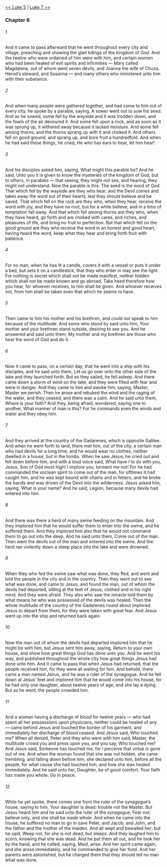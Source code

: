 [<< Luke 5](Luke%205.md)  |  [Luke 7 >>](Luke%207.md)

### Chapter 6
###### 1
And it came to pass afterward that he went throughout every city and village, preaching and showing the glad tidings of the kingdom of God. And the twelve who were ordained of him were with him, and certain women who had been healed of evil spirits and infirmities — Mary called Magdalene, out of whom went seven devils, and Joanna the wife of Chuza, Herod’s steward, and Susanna — and many others who ministered unto him with their substance.

###### 2
And when many people were gathered together, and had come to him out of every city, he spoke by a parable, saying, A sower went out to sow his seed. And as he sowed, some fell by the wayside and it was trodden down, and the fowls of the air devoured it. And some fell upon a rock, and as soon as it was sprung up, it withered away because it lacked moisture. And some fell among thorns, and the thorns sprang up with it and choked it. And others fell on good ground, and sprang up, and bore fruit a hundredfold. And when he had said these things, he cried, He who has ears to hear, let him hear!

###### 3
And his disciples asked him, saying, What might this parable be? And he said, Unto you it is given to know the mysteries of the kingdom of God, but to others, in parables — that seeing, they might not see, and hearing, they might not understand. Now the parable is this: The seed is the word of God. That which fell by the wayside are they who hear, and the Devil comes and takes away the word out of their hearts, lest they should believe and be saved. That which fell on the rock are they who, when they hear, receive the word with joy, and they have no root, but for a while believe, and in a time of temptation fall away. And that which fell among thorns are they who, when they have heard, go forth and are choked with cares, and riches, and pleasures of life, and bring no fruit to perfection. But that which fell on the good ground are they who receive the word in an honest and good heart, having heard the word, keep what they hear and bring forth fruit with patience.

###### 4
For no man, when he has lit a candle, covers it with a vessel or puts it under a bed, but sets it on a candlestick, that they who enter in may see the light. For nothing is secret which shall not be made manifest, neither hidden which shall not be made known and go abroad. Take heed therefore how you hear, for whoever receives, to him shall be given. And whoever receives not, from him shall be taken even that which he seems to have.

###### 5
Then came to him his mother and his brethren, and could not speak to him because of the multitude. And some who stood by said unto him, Your mother and your brethren stand outside, desiring to see you. And he answered and said unto them, My mother and my brethren are those who hear the word of God and do it.

###### 6
Now it came to pass, on a certain day, that he went into a ship with his disciples, and he said unto them, Let us go over unto the other side of the lake and they launched forth. But as they sailed, he fell asleep. And there came down a storm of wind on the lake, and they were filled with fear and were in danger. And they came to him and awoke him, saying, Master, Master we perish. Then he arose and rebuked the wind and the raging of the water, and they ceased, and there was a calm. And he said unto them, Where is your faith? And they, being afraid, wondered, saying one to another, What manner of man is this? For he commands even the winds and water and they obey him.

###### 7
And they arrived at the country of the Gadarenes, which is opposite Galilee. And when he went forth to land, there met him, out of the city, a certain man who had devils for a long time; and he would wear no clothes, neither dwelled in a house, but in the tombs. When he saw Jesus, he cried out and fell down before him, and with a loud voice said, What have I to do with you, Jesus, Son of God most high! I implore you, torment me not! For he had commanded the unclean spirit to come out of the man, for ofttimes it had caught him, and he was kept bound with chains and in fetters, and he broke the bands and was driven of the Devil into the wilderness. Jesus asked him, saying, What is your name? And he said, Legion, because many devils had entered into him.

###### 8
And there was there a herd of many swine feeding on the mountain. And they implored him that he would suffer them to enter into the swine, and he suffered them. And they implored him also that he would not command them to go out into the deep. And he said unto them, Come out of the man. Then went the devils out of the man and entered into the swine. And the herd ran violently down a steep place into the lake and were drowned.

###### 9
When they who fed the swine saw what was done, they fled, and went and told the people in the city and in the country. Then they went out to see what was done, and came to Jesus, and found the man, out of whom the devils had departed, sitting at the feet of Jesus, clothed and in his right mind. And they were afraid. They also who saw the miracle told them by what means he who was possessed of the devils was healed. Then the whole multitude of the country of the Gadarenes round about implored Jesus to depart from them, for they were taken with great fear. And Jesus went up into the ship and returned back again.

###### 10
Now the man out of whom the devils had departed implored him that he might be with him, but Jesus sent him away, saying, Return to your own house, and show how great things God has done unto you. And he went his way, and published throughout the whole city how great things Jesus had done unto him. And it came to pass that when Jesus had returned, that the people received him, for they were all waiting for him. And behold, there came a man named Jairus, and he was a ruler of the synagogue. And he fell down at Jesus’ feet and implored him that he would come into his house, for he had only one daughter, about twelve years of age, and she lay a dying. But as he went, the people crowded him.

###### 11
And a woman having a discharge of blood for twelve years — who had spent all her possessions upon physicians, neither could be healed of any — came behind Jesus and touched the border of his garment, and immediately her discharge of blood ceased. And Jesus said, Who touched me? When all denied, Peter and they who were with him said, Master, the multitude crowd you and press upon you, and you say, Who touched me? And Jesus said, Someone has touched me, for I perceive that virtue is gone out of me. And when the woman found that she was not hidden, she came trembling, and falling down before him, she declared unto him, before all the people, for what cause she had touched him, and how she was healed immediately. And he said unto her, Daughter, be of good comfort. Your faith has made you whole. Go in peace.

###### 12
While he yet spoke, there comes one from the ruler of the synagogue’s house, saying to him, Your daughter is dead; trouble not the Master. But Jesus heard him and he said unto the ruler of the synagogue, Fear not; believe only, and she shall be made whole. And when he came into the house, he suffered no man to go in save Peter, and Jacob, and John, and the father and the mother of the maiden. And all wept and bewailed her; but he said, Weep not, for she is not dead, but sleeps. And they laughed him to scorn, knowing that she was dead. And he put them all out, and he took her by the hand, and he called, saying, Maid, arise. And her spirit came again, and she arose immediately, and he commanded to give her food. And her parents were astonished, but he charged them that they should tell no man what was done.
